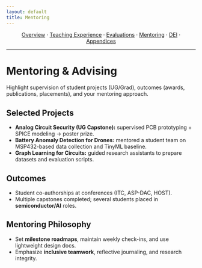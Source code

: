 ```yaml
---
layout: default
title: Mentoring
---
```


<p align="center">
  <a href="/index.html">Overview</a> ·
  <a href="/teaching.html">Teaching Experience</a> ·
  <a href="/evaluations.html">Evaluations</a> ·
  <a href="/mentoring.html">Mentoring</a> ·
  <a href="/dei.html">DEI</a> ·
  <a href="/appendices.html">Appendices</a>
</p>

<hr/>

# Mentoring & Advising

Highlight supervision of student projects (UG/Grad), outcomes (awards, publications, placements), and your mentoring approach.

## Selected Projects
- **Analog Circuit Security (UG Capstone):** supervised PCB prototyping + SPICE modeling → poster prize.
- **Battery Anomaly Detection for Drones:** mentored a student team on MSP432-based data collection and TinyML baseline.
- **Graph Learning for Circuits:** guided research assistants to prepare datasets and evaluation scripts.

## Outcomes
- Student co-authorships at conferences (ITC, ASP-DAC, HOST).  
- Multiple capstones completed; several students placed in **semiconductor/AI** roles.

## Mentoring Philosophy
- Set **milestone roadmaps**, maintain weekly check-ins, and use lightweight design docs.
- Emphasize **inclusive teamwork**, reflective journaling, and research integrity.